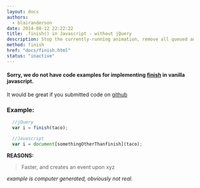 ```yaml
---
layout: docs
authors:
  - blairanderson
date: 2014-08-12 22:22:22
title: .finish() in Javascript - without jQuery
description: Stop the currently-running animation, remove all queued animations, and complete all animations for the matched elements.
method: finish
href: "docs/finish.html"
status: "inactive"
---
```


#### Sorry, we do not have code examples for implementing [finish](http://api.jquery.com/finish/) in vanilla javascript.

It would be great if you submitted code on [github](https://github.com/blairanderson/without-jquery/blob/master/docs/finish.md)

### Example:

```javascript
  //jQuery
  var i = finish(taco);

  //Javascript
  var i = document[somethingOtherThanfinish](taco);

```

**REASONS:**
> Faster, and creates an event upon xyz

*example is computer generated, obviously not real.*
